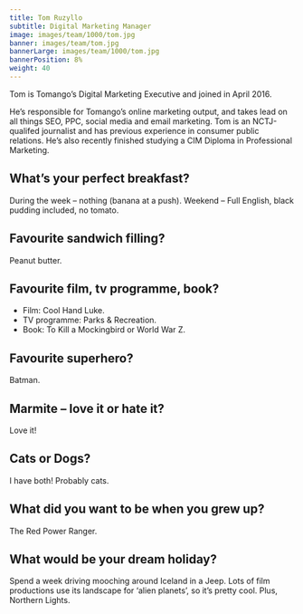 ```yaml
---
title: Tom Ruzyllo
subtitle: Digital Marketing Manager
image: images/team/1000/tom.jpg
banner: images/team/tom.jpg
bannerLarge: images/team/1000/tom.jpg
bannerPosition: 8%
weight: 40
---
```


Tom is Tomango’s Digital Marketing Executive and joined in April 2016.

He’s responsible for Tomango’s online marketing output, and takes lead on all things SEO, PPC, social media and email marketing. Tom is an NCTJ-qualifed journalist and has previous experience in consumer public relations. He’s also recently finished studying a CIM Diploma in Professional Marketing.

## What’s your perfect breakfast?
During the week – nothing (banana at a push). Weekend – Full English, black pudding included, no tomato.

## Favourite sandwich filling?
Peanut butter.

## Favourite film, tv programme, book?
	
- Film: Cool Hand Luke.
- TV programme: Parks &amp; Recreation.
- Book: To Kill a Mockingbird or World War Z.

## Favourite superhero?
Batman.

## Marmite – love it or hate it?
Love it!

## Cats or Dogs?
I have both! Probably cats.

## What did you want to be when you grew up?
The Red Power Ranger.

## What would be your dream holiday?
Spend a week driving mooching around Iceland in a Jeep. Lots of film productions use its landscape for ‘alien planets’, so it’s pretty cool. Plus, Northern Lights.
